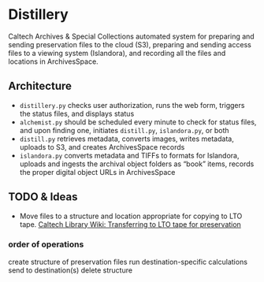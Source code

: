 # Distillery

Caltech Archives & Special Collections automated system for preparing and sending preservation files to the cloud (S3), preparing and sending access files to a viewing system (Islandora), and recording all the files and locations in ArchivesSpace.

## Architecture

- `distillery.py` checks user authorization, runs the web form, triggers the status files, and displays status
- `alchemist.py` should be scheduled every minute to check for status files, and upon finding one, initiates `distill.py`, `islandora.py`, or both
- `distill.py` retrieves metadata, converts images, writes metadata, uploads to S3, and creates ArchivesSpace records
- `islandora.py` converts metadata and TIFFs to formats for Islandora, uploads and ingests the archival object folders as “book” items, records the proper digital object URLs in ArchivesSpace

## TODO & Ideas

- Move files to a structure and location appropriate for copying to LTO tape. [Caltech Library Wiki: Transferring to LTO tape for preservation](https://caltechlibrary.atlassian.net/l/c/yJFLPJtJ)

### order of operations

create structure of preservation files
run destination-specific calculations
send to destination(s)
delete structure
